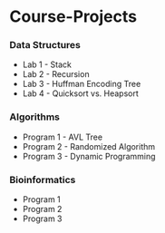 # Course-Projects
### Data Structures
- Lab 1 - Stack
- Lab 2 - Recursion
- Lab 3 - Huffman Encoding Tree
- Lab 4 - Quicksort vs. Heapsort

### Algorithms
- Program 1 - AVL Tree
- Program 2 - Randomized Algorithm
- Program 3 - Dynamic Programming

### Bioinformatics
- Program 1
- Program 2
- Program 3
